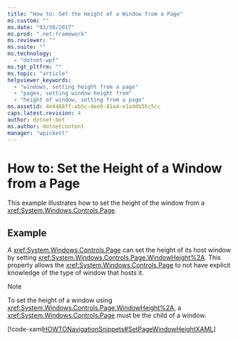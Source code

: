 ```yaml
---
title: "How to: Set the Height of a Window from a Page"
ms.custom: ""
ms.date: "03/30/2017"
ms.prod: ".net-framework"
ms.reviewer: ""
ms.suite: ""
ms.technology: 
  - "dotnet-wpf"
ms.tgt_pltfrm: ""
ms.topic: "article"
helpviewer_keywords: 
  - "windows, setting height from a page"
  - "pages, setting window height from"
  - "height of window, setting from a page"
ms.assetid: 4e4488ff-ab5c-4ee9-81a4-e1addb55c5cc
caps.latest.revision: 4
author: dotnet-bot
ms.author: dotnetcontent
manager: "wpickett"
---
```

# How to: Set the Height of a Window from a Page
This example illustrates how to set the height of the window from a <xref:System.Windows.Controls.Page>.  
  
## Example  
 A <xref:System.Windows.Controls.Page> can set the height of its host window by setting <xref:System.Windows.Controls.Page.WindowHeight%2A>. This property allows the <xref:System.Windows.Controls.Page> to not have explicit knowledge of the type of window that hosts it.  
  
> [!NOTE]
>  To set the height of a window using <xref:System.Windows.Controls.Page.WindowHeight%2A>, a <xref:System.Windows.Controls.Page> must be the child of a window.  
  
 [!code-xaml[HOWTONavigationSnippets#SetPageWindowHeightXAML](../../../../samples/snippets/csharp/VS_Snippets_Wpf/HOWTONavigationSnippets/CSharp/SetWindowHeightPage.xaml#setpagewindowheightxaml)]
